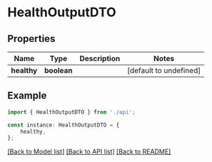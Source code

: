 # HealthOutputDTO


## Properties

Name | Type | Description | Notes
------------ | ------------- | ------------- | -------------
**healthy** | **boolean** |  | [default to undefined]

## Example

```typescript
import { HealthOutputDTO } from './api';

const instance: HealthOutputDTO = {
    healthy,
};
```

[[Back to Model list]](../README.md#documentation-for-models) [[Back to API list]](../README.md#documentation-for-api-endpoints) [[Back to README]](../README.md)
